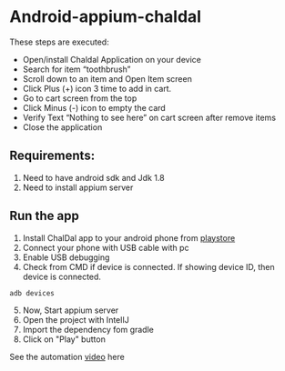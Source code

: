 # Android-appium-chaldal
These steps are executed:

- Open/install Chaldal Application on your device
- Search for item “toothbrush”
- Scroll down to an item and Open Item screen
- Click Plus (+) icon 3 time to add in cart.
- Go to cart screen from the top
- Click Minus (-) icon to empty the card
- Verify Text “Nothing to see here” on cart screen after remove items
- Close the application

## Requirements:
1. Need to have android sdk and Jdk 1.8
2. Need to install appium server

## Run the app
1. Install ChalDal app to your android phone from <a href="https://play.google.com/store/apps/details?id=com.chaldal.poached">playstore</a> 
2. Connect your phone with USB cable with pc
3. Enable USB debugging
4. Check from CMD if device is connected. If showing device ID, then device is connected.
```sh
adb devices
```
5. Now, Start appium server
6. Open the project with IntelIJ
7. Import the dependency fom gradle
8. Click on "Play" button

See the automation <a href="https://www.youtube.com/watch?v=DLfScKAlm2A" target="_blank">video</a> here
